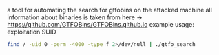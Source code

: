 a tool for automating the search for gtfobins on the attacked machine 
all information about binaries is taken from here -> https://github.com/GTFOBins/GTFOBins.github.io
example usage:
exploitation SUID
```sh
find / -uid 0 -perm -4000 -type f 2>/dev/null | ./gtfo_search
```